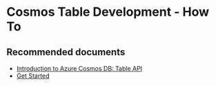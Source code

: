 <properties
	pageTitle="How to Cosmos Tables" 
	description="Development how to Azure Tables"
	service="microsoft.documentdb"
	resource="databaseAccounts"
	authors="balaksms"
	displayOrder="65"
	selfHelpType="resource"
	supportTopicIds="32597513"
	resourceTags=""
	productPesIds=""
	cloudEnvironments="public"/>

# Cosmos Table Development - How To

## **Recommended documents**
* [Introduction to Azure Cosmos DB: Table API](https://docs.microsoft.com/azure/cosmos-db/table-introduction)<br>
* [Get Started](https://docs.microsoft.com/azure/cosmos-db/table-introduction#get-started)
